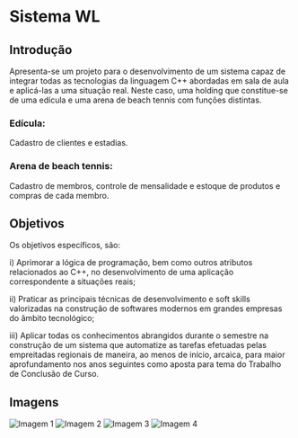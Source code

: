 # Sistema WL

## Introdução
Apresenta-se um projeto para o desenvolvimento de um sistema capaz de integrar todas as tecnologias da linguagem C++ 
abordadas em sala de aula e aplicá-las a uma situação real. Neste caso, uma holding que constitue-se de uma edícula e
uma arena de beach tennis com funções distintas.

### Edícula:
Cadastro de clientes e estadias.

### Arena de beach tennis:
Cadastro de membros, controle de mensalidade e estoque de produtos e compras de cada membro.

## Objetivos
Os objetivos específicos, são: 

i) Aprimorar a lógica de programação, bem como outros atributos relacionados ao C++, no desenvolvimento de uma aplicação correspondente a situações reais; 

ii) Praticar as principais técnicas de desenvolvimento e soft skills valorizadas na construção de softwares modernos em grandes empresas do âmbito tecnológico; 

iii) Aplicar todas os conhecimentos abrangidos durante o semestre na construção de um sistema que automatize as tarefas efetuadas pelas empreitadas regionais de maneira, ao menos de início, arcaica, para maior aprofundamento nos anos seguintes como aposta para tema do Trabalho de Conclusão de Curso.

## Imagens

![Imagem 1](https://drive.google.com/file/d/1cOG5l5VpZ1ymczFIRKA6LuPz1DA-Z5-p/view?usp=sharing)
![Imagem 2](https://drive.google.com/file/d/1cu9qKG8SjbznvFHrokKipKv7KfsQRFqh/view?usp=sharing)
![Imagem 3](https://drive.google.com/file/d/1RV9wxQT55j79g_PvzmqVRR5FSsrOnrbi/view?usp=sharing)
![Imagem 4](https://drive.google.com/file/d/19BCOCIVDtGvsTaikyiPeu1lQ5L09mkst/view?usp=sharing)
